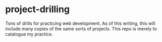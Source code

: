 # project-drilling
Tons of drills for practicing web development.
As of this writing, this will include many copies of the same sorts of projects. This repo is merely to catalogue my practice.
